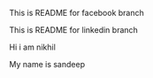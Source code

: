 This is README for facebook branch

This is README for linkedin branch

Hi i am nikhil

My name is sandeep
